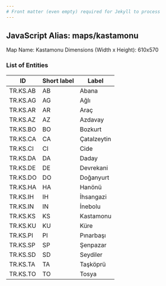 ```yaml
---
# Front matter (even empty) required for Jekyll to process
---
```


## JavaScript Alias: maps/kastamonu

Map Name: Kastamonu
Dimensions (Width x Height): 610x570





### List of Entities

ID | Short label | Label
---|---|---|
TR.KS.AB | AB | Abana
TR.KS.AG | AG | Ağlı
TR.KS.AR | AR | Araç
TR.KS.AZ | AZ | Azdavay		
TR.KS.BO | BO | Bozkurt
TR.KS.CA | CA | Çatalzeytin
TR.KS.CI | CI | Cide
TR.KS.DA | DA | Daday		
TR.KS.DE | DE | Devrekani
TR.KS.DO | DO | Doğanyurt
TR.KS.HA | HA | Hanönü
TR.KS.IH | IH | İhsangazi		
TR.KS.IN | IN | İnebolu
TR.KS.KS | KS | Kastamonu
TR.KS.KU | KU | Küre
TR.KS.PI | PI | Pınarbaşı		
TR.KS.SP | SP | Şenpazar
TR.KS.SD | SD | Seydiler
TR.KS.TA | TA | Taşköprü
TR.KS.TO | TO | Tosya